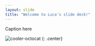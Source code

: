 ```yaml
---
layout: slide
title: "Welcome to Luca's slide deck!"
---
```


Caption here

![cooler-octocat](https://octodex.github.com/images/twenty-percent-cooler-octocat.png)
{: .center}
